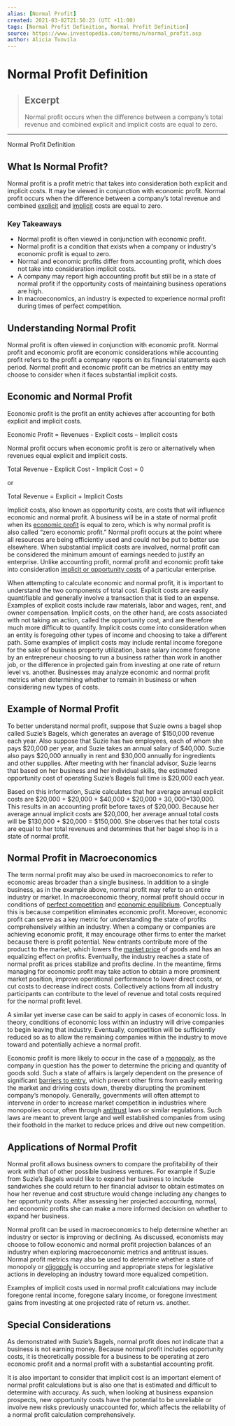```yaml
---
alias: [Normal Profit]
created: 2021-03-02T21:50:23 (UTC +11:00)
tags: [Normal Profit Definition, Normal Profit Definition]
source: https://www.investopedia.com/terms/n/normal_profit.asp
author: Alicia Tuovila
---
```


# Normal Profit Definition

> ## Excerpt
> Normal profit occurs when the difference between a company’s total revenue and combined explicit and implicit costs are equal to zero.

---

Normal Profit Definition
## What Is Normal Profit?

Normal profit is a profit metric that takes into consideration both explicit and implicit costs. It may be viewed in conjunction with economic profit. Normal profit occurs when the difference between a company’s total revenue and combined [explicit](https://www.investopedia.com/terms/e/explicitcost.asp) and [implicit](https://www.investopedia.com/terms/i/implicitcost.asp) costs are equal to zero.

### Key Takeaways

-   Normal profit is often viewed in conjunction with economic profit.
-   Normal profit is a condition that exists when a company or industry's economic profit is equal to zero.
-   Normal and economic profits differ from accounting profit, which does not take into consideration implicit costs.
-   A company may report high accounting profit but still be in a state of normal profit if the opportunity costs of maintaining business operations are high.
-   In macroeconomics, an industry is expected to experience normal profit during times of perfect competition.

## Understanding Normal Profit

Normal profit is often viewed in conjunction with economic profit. Normal profit and economic profit are economic considerations while accounting profit refers to the profit a company reports on its financial statements each period. Normal profit and economic profit can be metrics an entity may choose to consider when it faces substantial implicit costs.

## Economic and Normal Profit

Economic profit is the profit an entity achieves after accounting for both explicit and implicit costs.

Economic Profit = Revenues - Explicit costs – Implicit costs

Normal profit occurs when economic profit is zero or alternatively when revenues equal explicit and implicit costs.

Total Revenue - Explicit Cost - Implicit Cost = 0

or

Total Revenue = Explicit + Implicit Costs

Implicit costs, also known as opportunity costs, are costs that will influence economic and normal profit. A business will be in a state of normal profit when its [economic profit](https://www.investopedia.com/terms/e/economicprofit.asp) is equal to zero, which is why normal profit is also called “zero economic profit.” Normal profit occurs at the point where all resources are being efficiently used and could not be put to better use elsewhere. When substantial implicit costs are involved, normal profit can be considered the minimum amount of earnings needed to justify an enterprise. Unlike accounting profit, normal profit and economic profit take into consideration [implicit or opportunity costs](https://www.investopedia.com/terms/o/opportunitycost.asp) of a particular enterprise.

When attempting to calculate economic and normal profit, it is important to understand the two components of total cost. Explicit costs are easily quantifiable and generally involve a transaction that is tied to an expense. Examples of explicit costs include raw materials, labor and wages, rent, and owner compensation. Implicit costs, on the other hand, are costs associated with not taking an action, called the opportunity cost, and are therefore much more difficult to quantify. Implicit costs come into consideration when an entity is foregoing other types of income and choosing to take a different path. Some examples of implicit costs may include rental income foregone for the sake of business property utilization, base salary income foregone by an entrepreneur choosing to run a business rather than work in another job, or the difference in projected gain from investing at one rate of return level vs. another. Businesses may analyze economic and normal profit metrics when determining whether to remain in business or when considering new types of costs.

## Example of Normal Profit

To better understand normal profit, suppose that Suzie owns a bagel shop called Suzie’s Bagels, which generates an average of $150,000 revenue each year. Also suppose that Suzie has two employees, each of whom she pays $20,000 per year, and Suzie takes an annual salary of $40,000. Suzie also pays $20,000 annually in rent and $30,000 annually for ingredients and other supplies. After meeting with her financial advisor, Suzie learns that based on her business and her individual skills, the estimated opportunity cost of operating Suzie’s Bagels full time is $20,000 each year.

Based on this information, Suzie calculates that her average annual explicit costs are $20,000 + $20,000 + $40,000 + $20,000 + $30,000 = $130,000. This results in an accounting profit before taxes of $20,000. Because her average annual implicit costs are $20,000, her average annual total costs will be $130,000 + $20,000 = $150,000. She observes that her total costs are equal to her total revenues and determines that her bagel shop is in a state of normal profit.

## Normal Profit in Macroeconomics

The term normal profit may also be used in macroeconomics to refer to economic areas broader than a single business. In addition to a single business, as in the example above, normal profit may refer to an entire industry or market. In macroeconomic theory, normal profit should occur in conditions of [perfect competition](https://www.investopedia.com/terms/p/perfectcompetition.asp) and [economic equilibrium](https://www.investopedia.com/terms/e/economic-equilibrium.asp). Conceptually this is because competition eliminates economic profit. Moreover, economic profit can serve as a key metric for understanding the state of profits comprehensively within an industry. When a company or companies are achieving economic profit, it may encourage other firms to enter the market because there is profit potential. New entrants contribute more of the product to the market, which lowers the [market price](https://www.investopedia.com/terms/m/market-price.asp) of goods and has an equalizing effect on profits. Eventually, the industry reaches a state of normal profit as prices stabilize and profits decline. In the meantime, firms managing for economic profit may take action to obtain a more prominent market position, improve operational performance to lower direct costs, or cut costs to decrease indirect costs. Collectively actions from all industry participants can contribute to the level of revenue and total costs required for the normal profit level.

A similar yet inverse case can be said to apply in cases of economic loss. In theory, conditions of economic loss within an industry will drive companies to begin leaving that industry. Eventually, competition will be sufficiently reduced so as to allow the remaining companies within the industry to move toward and potentially achieve a normal profit.

Economic profit is more likely to occur in the case of a [monopoly](https://www.investopedia.com/terms/m/monopoly.asp), as the company in question has the power to determine the pricing and quantity of goods sold. Such a state of affairs is largely dependent on the presence of significant [barriers to entry](https://www.investopedia.com/terms/b/barrierstoentry.asp), which prevent other firms from easily entering the market and driving costs down, thereby disrupting the prominent company’s monopoly. Generally, governments will often attempt to intervene in order to increase market competition in industries where monopolies occur, often through [antitrust](https://www.investopedia.com/terms/a/antitrust.asp) laws or similar regulations. Such laws are meant to prevent large and well established companies from using their foothold in the market to reduce prices and drive out new competition.

## Applications of Normal Profit

Normal profit allows business owners to compare the profitability of their work with that of other possible business ventures. For example if Suzie from Suzie’s Bagels would like to expand her business to include sandwiches she could return to her financial advisor to obtain estimates on how her revenue and cost structure would change including any changes to her opportunity costs. After assessing her projected accounting, normal, and economic profits she can make a more informed decision on whether to expand her business.

Normal profit can be used in macroeconomics to help determine whether an industry or sector is improving or declining. As discussed, economists may choose to follow economic and normal profit projection balances of an industry when exploring macroeconomic metrics and antitrust issues. Normal profit metrics may also be used to determine whether a state of monopoly or [oligopoly](https://www.investopedia.com/terms/o/oligopoly.asp) is occurring and appropriate steps for legislative actions in developing an industry toward more equalized competition. 

Examples of implicit costs used in normal profit calculations may include foregone rental income, foregone salary income, or foregone investment gains from investing at one projected rate of return vs. another.

## Special Considerations

As demonstrated with Suzie’s Bagels, normal profit does not indicate that a business is not earning money. Because normal profit includes opportunity costs, it is theoretically possible for a business to be operating at zero economic profit and a normal profit with a substantial accounting profit.

It is also important to consider that implicit cost is an important element of normal profit calculations but is also one that is estimated and difficult to determine with accuracy. As such, when looking at business expansion prospects, new opportunity costs have the potential to be unreliable or involve new risks previously unaccounted for, which affects the reliability of a normal profit calculation comprehensively.

